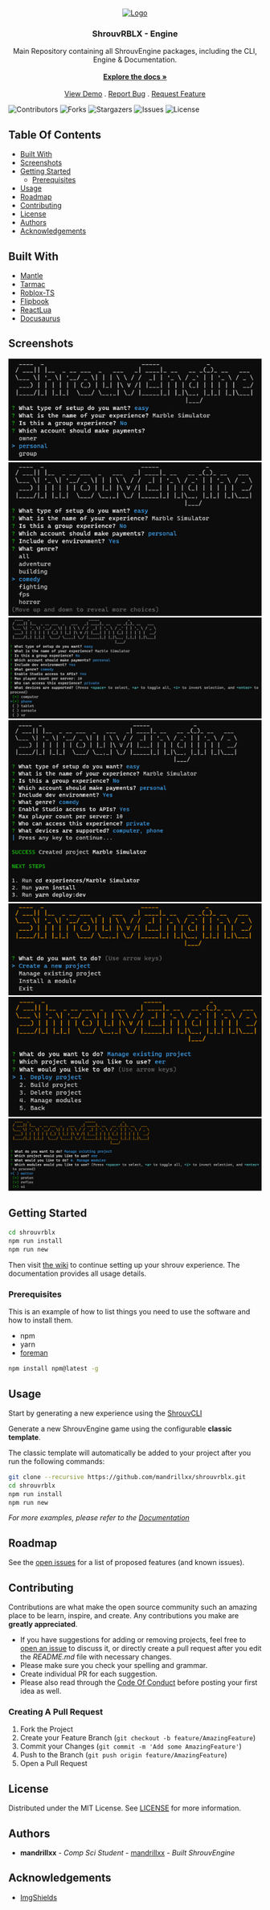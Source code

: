 <br/>
<p align="center">
  <a href="https://github.com/mandrillxx/shrouvrblx">
    <img src="https://cdn-icons-png.flaticon.com/512/6008/6008504.png" alt="Logo" width="128" height="128">
  </a>

  <h3 align="center">ShrouvRBLX - Engine </h3>

  <p align="center">
    Main Repository containing all ShrouvEngine packages, including the CLI, Engine & Documentation.
    <br/>
    <br/>
    <a href="https://github.com/mandrillxx/shrouvrblx/wiki"><strong>Explore the docs »</strong></a>
    <br/>
    <br/>
    <a href="https://github.com/mandrillxx/shrouvrblx">View Demo</a>
    .
    <a href="https://github.com/mandrillxx/shrouvrblx/issues">Report Bug</a>
    .
    <a href="https://github.com/mandrillxx/shrouvrblx/issues">Request Feature</a>
  </p>
</p>

![Contributors](https://img.shields.io/github/contributors/mandrillxx/shrouvrblx?color=dark-green) ![Forks](https://img.shields.io/github/forks/mandrillxx/shrouvrblx?style=social) ![Stargazers](https://img.shields.io/github/stars/mandrillxx/shrouvrblx?style=social) ![Issues](https://img.shields.io/github/issues/mandrillxx/shrouvrblx) ![License](https://img.shields.io/github/license/mandrillxx/shrouvrblx) 

## Table Of Contents

* [Built With](#built-with)
* [Screenshots](#screenshots)
* [Getting Started](#getting-started)
  * [Prerequisites](#prerequisites)
* [Usage](#usage)
* [Roadmap](#roadmap)
* [Contributing](#contributing)
* [License](#license)
* [Authors](#authors)
* [Acknowledgements](#acknowledgements)

## Built With

- [Mantle](https://github.com/blake-mealey/mantle)
- [Tarmac](https://github.com/Roblox/tarmac/releases)
- [Roblox-TS](https://roblox-ts.com/)
- [Flipbook](https://github.com/flipbook-labs/flipbook)
- [ReactLua](https://github.com/jsdotlua/react-lua)
- [Docusaurus](https://github.com/facebook/docusaurus)

## Screenshots
![](images/screenshot1.png) ![](images/screenshot2.png)
![](images/screenshot3.png) ![](images/screenshot4.png)
![](images/screenshot5.png) ![](images/screenshot6.png)
![](images/screenshot7.png)

## Getting Started

```bash
cd shrouvrblx
npm run install
npm run new
```
Then visit [the wiki](https://github.com/mandrillxx/shrouvrblx/wiki) to continue setting up your shrouv experience. The documentation provides all usage details.

### Prerequisites

This is an example of how to list things you need to use the software and how to install them.

* npm
* yarn
* [foreman](https://github.com/Roblox/foreman)

```sh
npm install npm@latest -g
```

## Usage

Start by generating a new experience using the [ShrouvCLI](https://github.com/mandrillxx/shrouvcli)

Generate a new ShrouvEngine game using the configurable **classic template**.

The classic template will automatically be added to your project after you run the following commands:

```bash title="Project Root Directory"
git clone --recursive https://github.com/mandrillxx/shrouvrblx.git
cd shrouvrblx
npm run install
npm run new
```

_For more examples, please refer to the [Documentation](https://github.com/mandrillxx/shrouvrblx/wiki)_

## Roadmap

See the [open issues](https://github.com/mandrillxx/shrouvrblx/issues) for a list of proposed features (and known issues).

## Contributing

Contributions are what make the open source community such an amazing place to be learn, inspire, and create. Any contributions you make are **greatly appreciated**.
* If you have suggestions for adding or removing projects, feel free to [open an issue](https://github.com/mandrillxx/shrouvrblx/issues/new) to discuss it, or directly create a pull request after you edit the *README.md* file with necessary changes.
* Please make sure you check your spelling and grammar.
* Create individual PR for each suggestion.
* Please also read through the [Code Of Conduct](https://github.com/mandrillxx/shrouvrblx/blob/main/CODE_OF_CONDUCT.md) before posting your first idea as well.

### Creating A Pull Request

1. Fork the Project
2. Create your Feature Branch (`git checkout -b feature/AmazingFeature`)
3. Commit your Changes (`git commit -m 'Add some AmazingFeature'`)
4. Push to the Branch (`git push origin feature/AmazingFeature`)
5. Open a Pull Request

## License

Distributed under the MIT License. See [LICENSE](https://github.com/mandrillxx/shrouvrblx/blob/main/LICENSE.md) for more information.

## Authors

* **mandrillxx** - *Comp Sci Student* - [mandrillxx](https://github.com/mandrillxx/) - *Built ShrouvEngine*

## Acknowledgements

* [ImgShields](https://shields.io/)
